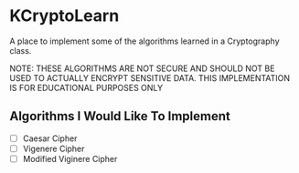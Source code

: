 # KCryptoLearn
A place to implement some of the algorithms learned in a Cryptography class.

NOTE: THESE ALGORITHMS ARE NOT SECURE AND SHOULD NOT BE USED TO ACTUALLY ENCRYPT SENSITIVE DATA.  THIS IMPLEMENTATION IS FOR EDUCATIONAL PURPOSES ONLY

## Algorithms I Would Like To Implement
- [ ] Caesar Cipher 
- [ ] Vigenere Cipher
- [ ] Modified Viginere Cipher
